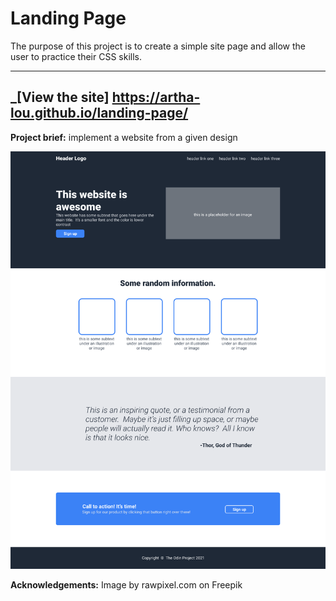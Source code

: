 # Landing Page
The purpose of this project is to create a simple site page and allow the user to practice their CSS skills.

---
## _[View the site] https://artha-lou.github.io/landing-page/
**Project brief:** implement a website from a given design

<img src="./design/design_brief.png" width="600" />

**Acknowledgements:** Image by rawpixel.com</a> on Freepik
